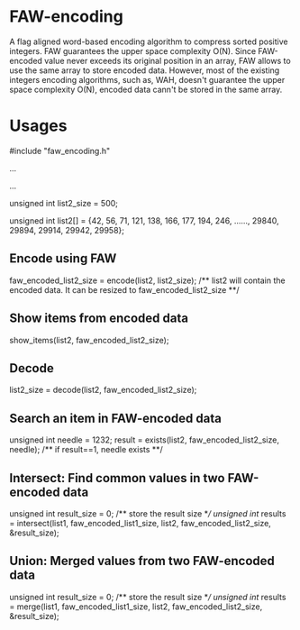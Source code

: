 # FAW-encoding
A flag aligned word-based encoding algorithm to compress sorted positive integers. FAW guarantees the upper space complexity O(N). Since FAW-encoded value never exceeds its original position in an array, FAW allows to use the same array to store encoded data. However, most of the existing integers encoding algorithms, such as, WAH, doesn't guarantee the upper space complexity O(N), encoded data cann't be stored in the same array.

# Usages

  
  #include "faw_encoding.h"
  
  ...
  
  ...
  
  unsigned int list2_size = 500;
  
  unsigned int list2[] = {42, 56, 71, 121, 138, 166, 177, 194, 246, ......, 29840, 29894, 29914, 29942, 29958};
  
  ## Encode using FAW
  faw_encoded_list2_size = encode(list2, list2_size);  /** list2 will contain the encoded data. It can be resized to faw_encoded_list2_size **/

  ## Show items from encoded data
  show_items(list2, faw_encoded_list2_size);

  ## Decode
  list2_size = decode(list2, faw_encoded_list2_size);

  ## Search an item in FAW-encoded data
  unsigned int needle = 1232;
  result = exists(list2, faw_encoded_list2_size, needle);  /** if result==1, needle exists **/

  ## Intersect: Find common values in two FAW-encoded data
  unsigned int result_size = 0;      /** store the result size **/
  unsigned int* results = intersect(list1, faw_encoded_list1_size, list2, faw_encoded_list2_size, &result_size);

  ## Union: Merged values from two FAW-encoded data
  unsigned int result_size = 0;      /** store the result size **/
  unsigned int* results = merge(list1, faw_encoded_list1_size, list2, faw_encoded_list2_size, &result_size);

  
